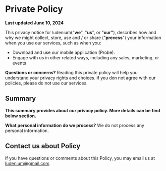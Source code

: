 # Private Policy


<b>Last updated June 10, 2024</b>

This privacy notice for ludenium("<b>we</b>", "<b>us</b>", or "<b>our"</b>), describes how and why we might collect, store, use and / or share ("<b>precess</b>") your information when you use our services, such as when you:

- Download and use our mobile application (Probe).
- Engage with us in other related ways, including any sales, marketing, or events


<b>Questions or concerns?</b> Reading this private policy will help you understand your privacy rights and choices.
if you don not agree with our policies, please do not use our services.

## Summary


<b>This summary provides about our privacy policy. More details can be find below section.</b>

<b>What personal information do we process?</b>
We do not process any personal information.



## Contact us about Policy
If you have questions or comments about this Policy, you may email us at ludenium@gmail.com.


